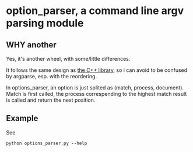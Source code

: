 # option_parser, a command line argv parsing module

## WHY another

Yes, it's another wheel, with some/little differences.

It follows the same design as
[the C++ library](http://github.com/zuoyan/options_parser), so i can avoid to be
confused by argparse, esp. with the reordering.

In options_parser, an option is just splited as (match, process,
document). Match is first called, the process correspending to the
highest match result is called and return the next position.

## Example

See

    python options_parser.py --help
